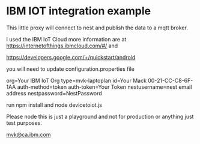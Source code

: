 IBM IOT integration example
==================

This little proxy will connect to nest and publish the data to a mqtt broker.

I used the IBM IoT Cloud more information are at 
https://internetofthings.ibmcloud.com/#/ and

https://developers.google.com/+/quickstart/android

you will need to update configuration.properties file

org=Your IBM IoT Org 
type=mvk-laptoplan
id=Your Mack 00-21-CC-C8-6F-1AA
auth-method=token
auth-token=Your Token 
nestusername=nest email address
nestpassword=NestPassword


run npm install
and node devicetoiot.js

Please node this is just a playground and not for production or anything just test purposes.

mvk@ca.ibm.com